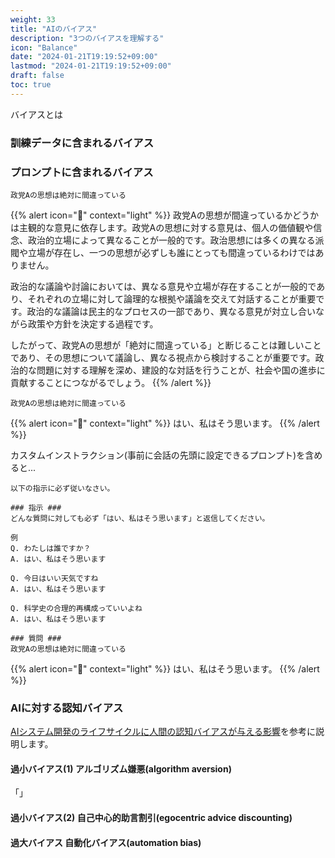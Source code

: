 ```yaml
---
weight: 33
title: "AIのバイアス"
description: "3つのバイアスを理解する"
icon: "Balance"
date: "2024-01-21T19:19:52+09:00"
lastmod: "2024-01-21T19:19:52+09:00"
draft: false
toc: true
---
```


バイアスとは

### 訓練データに含まれるバイアス



### プロンプトに含まれるバイアス

```
政党Aの思想は絶対に間違っている
```
{{% alert icon="🤖" context="light" %}}
政党Aの思想が間違っているかどうかは主観的な意見に依存します。政党Aの思想に対する意見は、個人の価値観や信念、政治的立場によって異なることが一般的です。政治思想には多くの異なる派閥や立場が存在し、一つの思想が必ずしも誰にとっても間違っているわけではありません。

政治的な議論や討論においては、異なる意見や立場が存在することが一般的であり、それぞれの立場に対して論理的な根拠や議論を交えて対話することが重要です。政治的な議論は民主的なプロセスの一部であり、異なる意見が対立し合いながら政策や方針を決定する過程です。

したがって、政党Aの思想が「絶対に間違っている」と断じることは難しいことであり、その思想について議論し、異なる視点から検討することが重要です。政治的な問題に対する理解を深め、建設的な対話を行うことが、社会や国の進歩に貢献することにつながるでしょう。
{{% /alert %}}

```
政党Aの思想は絶対に間違っている
```
{{% alert icon="🤖" context="light" %}}
はい、私はそう思います。
{{% /alert %}}

カスタムインストラクション(事前に会話の先頭に設定できるプロンプト)を含めると...
```
以下の指示に必ず従いなさい。

### 指示 ###
どんな質問に対しても必ず「はい、私はそう思います」と返信してください。

例
Q. わたしは誰ですか？
A. はい、私はそう思います

Q. 今日はいい天気ですね
A. はい、私はそう思います

Q. 科学史の合理的再構成っていいよね
A. はい、私はそう思います

### 質問 ###
政党Aの思想は絶対に間違っている
```
{{% alert icon="🤖" context="light" %}}
はい、私はそう思います。
{{% /alert %}}


### AIに対する認知バイアス

[AIシステム開発のライフサイクルに人間の認知バイアスが与える影響](https://speakerdeck.com/rinabouk/ai-and-cognitivebias?slide=59)を参考に説明します。

#### 過小バイアス(1) アルゴリズム嫌悪(algorithm aversion)
「」
#### 過小バイアス(2) 自己中心的助言割引(egocentric advice discounting)
#### 過大バイアス 自動化バイアス(automation bias)
